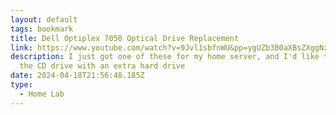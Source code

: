 ```yaml
---
layout: default
tags: bookmark
title: Dell Optiplex 7050 Optical Drive Replacement
link: https://www.youtube.com/watch?v=9Jvl1sbfnWU&pp=ygUZb3B0aXBsZXggNzA1MCBzZmYgdXBncmFkZQ%3D%3D
description: I just got one of these for my home server, and I'd like to replace
  the CD drive with an extra hard drive
date: 2024-04-18T21:56:48.185Z
type:
  - Home Lab
---
```

